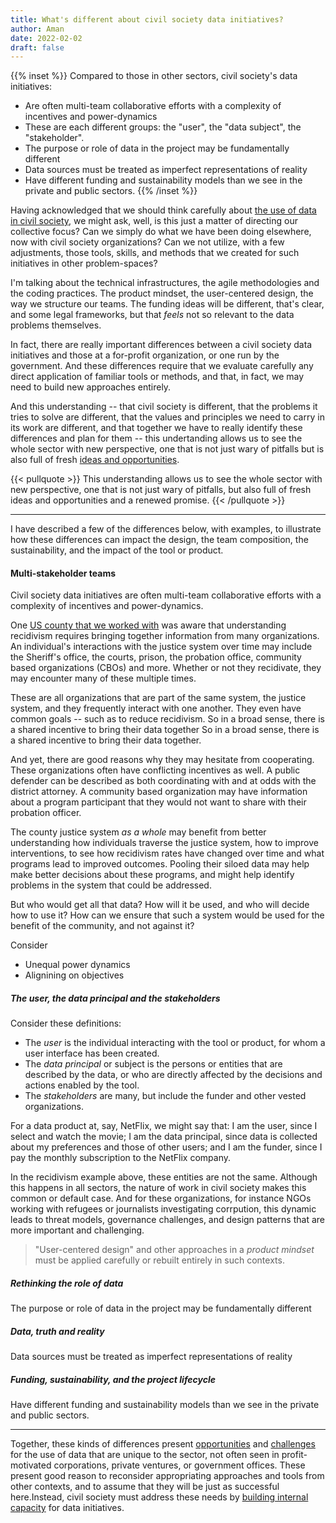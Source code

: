 ```yaml
---
title: What's different about civil society data initiatives?
author: Aman
date: 2022-02-02
draft: false
---
```


{{% inset %}}
Compared to those in other sectors, civil society's data initiatives: 
* Are often multi-team collaborative efforts with a complexity of incentives and power-dynamics
* These are each different groups: the "user", the "data subject", the "stakeholder". 
* The purpose or role of data in the project may be fundamentally different
* Data sources must be treated as imperfect representations of reality
* Have different funding and sustainability models than we see in the private and public sectors.
{{% /inset %}}

Having acknowledged that we should think carefully about [the use of data in civil society](why-is-civil-society-important.md), we  might ask, well, is this just a matter of directing our collective focus? Can we simply do what we have been doing elsewhere, now with civil society organizations? Can we not utilize, with a few adjustments, those tools, skills, and methods that we created for such initiatives in other problem-spaces?

I'm talking about the technical infrastructures, the agile methodologies and the coding practices. The product mindset, the user-centered design, the way we structure our teams. The funding ideas will be different, that's clear, and some legal frameworks, but that _feels_ not so relevant to the data problems themselves. 

In fact, there are really important differences between a civil society data initiatives and those at a for-profit organization, or one run by the government. And these differences require that we evaluate carefully any direct application of familiar tools or methods, and that, in fact, we may need to build new approaches entirely. 

And this understanding -- that civil society is different, that the problems it tries to solve are different, that the values and principles we need to carry in its work are different, and that together we have to really identify these differences and plan for them -- this undertanding allows us to see the whole sector with new perspective, one that is not just wary of pitfalls but is also full of fresh [ideas and opportunities](opportunities.md).

{{< pullquote >}}
This understanding allows us to see the whole sector with new perspective, one that is not just wary of pitfalls, but also full of fresh ideas and opportunities and a renewed promise. 
{{< /pullquote >}}

---
I have described a few of the differences below, with examples, to illustrate how these differences can impact the design, the team composition, the sustainability, and the impact of the tool or product. 
   
#### Multi-stakeholder teams
Civil society data initiatives are often multi-team collaborative efforts with a complexity of incentives and power-dynamics. 

One [US county that we worked with](/portfolio/recidivism-data-sharing/) was aware that understanding recidivism requires bringing together information from many organizations. An individual's interactions with the justice system over time may include the Sheriff's office, the courts, prison, the probation office, community based organizations (CBOs) and more. Whether or not they recidivate, they may encounter many of these multiple times. 

These are all organizations that are part of the same system, the justice system, and they frequently interact with one another. They even have common goals -- such as to reduce recidivism. So in a broad sense, there is a shared incentive to bring their data together So in a broad sense, there is a shared incentive to bring their data together. 

And yet, there are good reasons why they may hesitate from cooperating. These organizations often have conflicting incentives as well. A public defender can be described as both coordinating with and at odds with the district attorney. A community based organization may have information about a program participant that they would not want to share with their probation officer. 

The county justice system _as a whole_ may benefit from better understanding how individuals traverse the justice system, how to improve interventions, to see how recidivism rates have changed over time and what programs lead to improved outcomes. Pooling their siloed data may help make better decisions about these programs, and might help identify problems in the system that could be addressed. 

But who would get all that data? How will it be used, and who will decide how to use it? How can we ensure that such a system would be used for the benefit of the community, and not against it? 

Consider
* Unequal power dynamics
* Alignining on objectives

##### The user, the data principal and the stakeholders

Consider these definitions: 
* The *user* is the individual interacting with the tool or product, for whom a user interface has been created. 
* The *data principal* or subject is the persons or entities that are described by the data, or who are directly affected by the decisions and actions enabled by the tool.
* The *stakeholders* are many, but include the funder and other vested organizations. 

For a data product at, say, NetFlix, we might say that: I am the user, since I select and watch the movie; I am the data principal, since data is collected about my preferences and those of other users; and I am the funder, since I pay the monthly subscription to the NetFlix company. 

In the recidivism example above, these entities are not the same. Although this happens in all sectors, the nature of work in civil society makes this common or default case.  And for these organizations, for instance NGOs working with refugees or journalists investigating corrpution, this dynamic leads to threat models, governance challenges, and design patterns that are more important and challenging. 

> "User-centered design" and other approaches in a _product mindset_ must be applied carefully or rebuilt entirely in such contexts. 

##### Rethinking the role of data
The purpose or role of data in the project may be fundamentally different

##### Data, truth and reality
Data sources must be treated as imperfect representations of reality

##### Funding, sustainability, and the project lifecycle
Have different funding and sustainability models than we see in the private and public sectors.

--- 

Together, these kinds of differences present [opportunities](opportunities.md) and [challenges](challenges.md) for the use of data that are unique to the sector, not often seen in profit-motivated corporations, private ventures, or government offices. These present good reason to reconsider appropriating approaches and tools from other contexts, and to assume that they will be just as successful here.Instead, civil society must address these needs by [building internal capacity](building_capacity.md) for data initiatives. 
